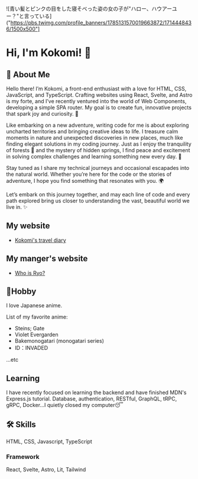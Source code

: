![青い髪とピンクの目をした寝そべった姿の女の子が"ハロー、ハウアーユー？"と言っている]("https://pbs.twimg.com/profile_banners/1785131570019663872/1714448436/1500x500"]
# Hi, I'm Kokomi! 👋

## 🚀 About Me

Hello there! I’m Kokomi, a front-end enthusiast with a love for HTML, CSS, JavaScript, and TypeScript. Crafting websites using React, Svelte, and Astro is my forte, and I’ve recently ventured into the world of Web Components, developing a simple SPA router. My goal is to create fun, innovative projects that spark joy and curiosity. 🌟

Like embarking on a new adventure, writing code for me is about exploring uncharted territories and bringing creative ideas to life. I treasure calm moments in nature and unexpected discoveries in new places, much like finding elegant solutions in my coding journey. Just as I enjoy the tranquility of forests 🌲 and the mystery of hidden springs, I find peace and excitement in solving complex challenges and learning something new every day. 🧠

Stay tuned as I share my technical journeys and occasional escapades into the natural world. Whether you’re here for the code or the stories of adventure, I hope you find something that resonates with you. 🌍

Let’s embark on this journey together, and may each line of code and every path explored bring us closer to understanding the vast, beautiful world we live in. ✨

## My website

- [Kokomi's travel diary](https://kokomi-travel-diary.vercel.app)

## My manger's website

- [Who is Ryo?](https://ryo-webdev.vercel.app)

## 🎈Hobby

I love Japanese anime.

List of my favorite anime:

- Steins; Gate
- Violet Evergarden
- Bakemonogatari (monogatari series)
- ID：INVADED

...etc

## Learning

I have recently focused on learning the backend and have finished MDN's Express.js tutorial. Database, authentication, RESTful, GraphQL, tRPC, gRPC, Docker...I quietly closed my computer😴

## 🛠 Skills

HTML, CSS, Javascript, TypeScript

### Framework

React, Svelte, Astro, Lit, Tailwind
